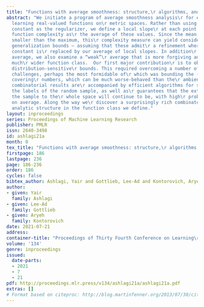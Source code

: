 ```yaml
---
title: "Functions with average smoothness: structure,\r algorithms, and learning"
abstract: "We initiate a program of average smoothness analysis\r for efficiently
  learning real-valued functions on\r metric spaces. Rather than using the Lipschitz\r
  constant as the regularizer, we define a local slope\r at each point and gauge the
  function complexity as\r the average of these values. Since the mean can be\r dramatically
  smaller than the maximum, this\r complexity measure can yield considerably sharper\r
  generalization bounds — assuming that these admit\r a refinement where the Lipschitz
  constant is\r replaced by our average of local slopes. In addition\r to the usual
  average, we also examine a “weak”\r average that is more forgiving and yields a
  much\r wider function class.  Our first major contribution\r is to obtain just such
  distribution-sensitive\r bounds. This required overcoming a number of\r technical
  challenges, perhaps the most formidable of\r which was bounding the {\\em empirical}
  covering\r numbers, which can be much worse-behaved than the\r ambient ones. Our
  combinatorial results are\r accompanied by efficient algorithms for smoothing\r
  the labels of the random sample, as well as\r guarantees that the extension from
  the sample to the\r whole space will continue to be, with high\r probability, smooth
  on average. Along the way we\r discover a surprisingly rich combinatorial and\r
  analytic structure in the function class we define."
layout: inproceedings
series: Proceedings of Machine Learning Research
publisher: PMLR
issn: 2640-3498
id: ashlagi21a
month: 0
tex_title: "Functions with average smoothness: structure,\r algorithms, and learning"
firstpage: 186
lastpage: 236
page: 186-236
order: 186
cycles: false
bibtex_author: Ashlagi, Yair and Gottlieb, Lee-Ad and Kontorovich, Aryeh
author:
- given: Yair
  family: Ashlagi
- given: Lee-Ad
  family: Gottlieb
- given: Aryeh
  family: Kontorovich
date: 2021-07-21
address:
container-title: "Proceedings of Thirty Fourth Conference on Learning\r Theory"
volume: '134'
genre: inproceedings
issued:
  date-parts:
  - 2021
  - 7
  - 21
pdf: http://proceedings.mlr.press/v134/ashlagi21a/ashlagi21a.pdf
extras: []
# Format based on citeproc: http://blog.martinfenner.org/2013/07/30/citeproc-yaml-for-bibliographies/
---
```

